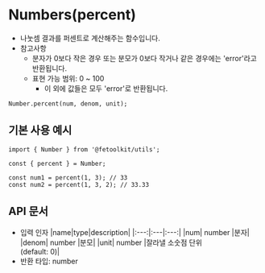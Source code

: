 # Numbers(percent)

- 나눗셈 결과를 퍼센트로 계산해주는 함수입니다.
- 참고사항
  - 분자가 0보다 작은 경우 또는 분모가 0보다 작거나 같은 경우에는 'error'라고 반환됩니다.
  - 표현 가능 범위: 0 ~ 100
    - 이 외에 값들은 모두 'error'로 반환됩니다.

```tsx
Number.percent(num, denom, unit);
```

## 기본 사용 예시

```tsx
import { Number } from '@fetoolkit/utils';

const { percent } = Number;

const num1 = percent(1, 3); // 33
const num2 = percent(1, 3, 2); // 33.33
```

## API 문서

- 입력 인자
  |name|type|description|
  |:---:|:---|:---:|
  |num| number |분자|
  |denom| number |분모|
  |unit| number |잘라낼 소숫점 단위<br>(default: 0)|
- 반환 타입: number
